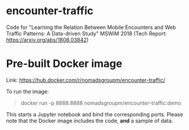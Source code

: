 # encounter-traffic
Code for "Learning the Relation Between Mobile Encounters and Web Traffic Patterns: A Data-driven Study" MSWiM 2018 (Tech Report: https://arxiv.org/abs/1808.03842)

# Pre-built Docker image
Link: https://hub.docker.com/r/nomadsgroupm/encounter-traffic/  

To run the image:
>docker run -p 8888:8888 nomadsgroupm/encounter-traffic:demo

This starts a Jupyter notebook and bind the corresponding ports.
Please note that the Docker image includes the code, __and__ a sample of data.
